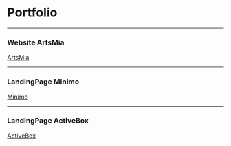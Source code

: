 # Portfolio
***
### Website ArtsMia
[ArtsMia](https://github.com/DimitrySm/smaliak_dmitry/tree/master/Artsmia)
***
### LandingPage Minimo
[Minimo](https://github.com/DimitrySm/smaliak_dmitry/tree/master/Minimo)
***
### LandingPage ActiveBox
[ActiveBox](https://github.com/DimitrySm/Portfolio/tree/master/ActiveBox)
